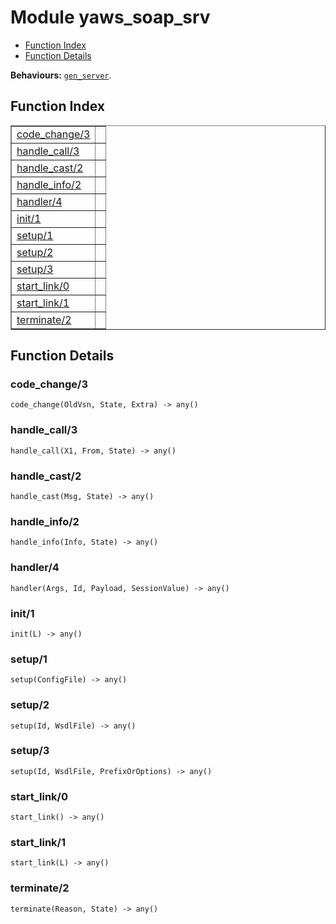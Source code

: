 

# Module yaws_soap_srv #
* [Function Index](#index)
* [Function Details](#functions)

__Behaviours:__ [`gen_server`](gen_server.md).
<a name="index"></a>

## Function Index ##


<table width="100%" border="1" cellspacing="0" cellpadding="2" summary="function index"><tr><td valign="top"><a href="#code_change-3">code_change/3</a></td><td></td></tr><tr><td valign="top"><a href="#handle_call-3">handle_call/3</a></td><td></td></tr><tr><td valign="top"><a href="#handle_cast-2">handle_cast/2</a></td><td></td></tr><tr><td valign="top"><a href="#handle_info-2">handle_info/2</a></td><td></td></tr><tr><td valign="top"><a href="#handler-4">handler/4</a></td><td></td></tr><tr><td valign="top"><a href="#init-1">init/1</a></td><td></td></tr><tr><td valign="top"><a href="#setup-1">setup/1</a></td><td></td></tr><tr><td valign="top"><a href="#setup-2">setup/2</a></td><td></td></tr><tr><td valign="top"><a href="#setup-3">setup/3</a></td><td></td></tr><tr><td valign="top"><a href="#start_link-0">start_link/0</a></td><td></td></tr><tr><td valign="top"><a href="#start_link-1">start_link/1</a></td><td></td></tr><tr><td valign="top"><a href="#terminate-2">terminate/2</a></td><td></td></tr></table>


<a name="functions"></a>

## Function Details ##

<a name="code_change-3"></a>

### code_change/3 ###

`code_change(OldVsn, State, Extra) -> any()`


<a name="handle_call-3"></a>

### handle_call/3 ###

`handle_call(X1, From, State) -> any()`


<a name="handle_cast-2"></a>

### handle_cast/2 ###

`handle_cast(Msg, State) -> any()`


<a name="handle_info-2"></a>

### handle_info/2 ###

`handle_info(Info, State) -> any()`


<a name="handler-4"></a>

### handler/4 ###

`handler(Args, Id, Payload, SessionValue) -> any()`


<a name="init-1"></a>

### init/1 ###

`init(L) -> any()`


<a name="setup-1"></a>

### setup/1 ###

`setup(ConfigFile) -> any()`


<a name="setup-2"></a>

### setup/2 ###

`setup(Id, WsdlFile) -> any()`


<a name="setup-3"></a>

### setup/3 ###

`setup(Id, WsdlFile, PrefixOrOptions) -> any()`


<a name="start_link-0"></a>

### start_link/0 ###

`start_link() -> any()`


<a name="start_link-1"></a>

### start_link/1 ###

`start_link(L) -> any()`


<a name="terminate-2"></a>

### terminate/2 ###

`terminate(Reason, State) -> any()`


